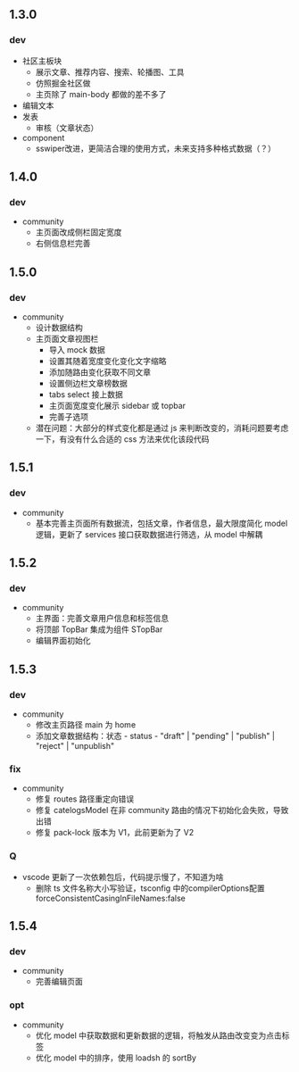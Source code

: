 ## 1.3.0
### dev
- 社区主板块
  - 展示文章、推荐内容、搜索、轮播图、工具
  - 仿照掘金社区做
  - 主页除了 main-body 都做的差不多了
- 编辑文本
- 发表
  - 审核（文章状态）
- component
  - sswiper改进，更简洁合理的使用方式，未来支持多种格式数据（？）

## 1.4.0
### dev
- community
  - 主页面改成侧栏固定宽度
  - 右侧信息栏完善

## 1.5.0
### dev
- community
  - 设计数据结构
  - 主页面文章视图栏
    - 导入 mock 数据
    - 设置其随着宽度变化变化文字缩略
    - 添加随路由变化获取不同文章
    - 设置侧边栏文章榜数据
    - tabs select 接上数据
    - 主页面宽度变化展示 sidebar 或 topbar
    - 完善子选项
  - 潜在问题：大部分的样式变化都是通过 js 来判断改变的，消耗问题要考虑一下，有没有什么合适的 css 方法来优化该段代码

## 1.5.1
### dev
- community
  - 基本完善主页面所有数据流，包括文章，作者信息，最大限度简化 model 逻辑，更新了 services 接口获取数据进行筛选，从 model 中解耦

## 1.5.2
### dev
- community
  - 主界面：完善文章用户信息和标签信息
  - 将顶部 TopBar 集成为组件 STopBar
  - 编辑界面初始化
  
## 1.5.3
### dev
- community
  - 修改主页路径 main 为 home
  - 添加文章数据结构：状态 - status -  "draft" | "pending" | "publish" | "reject" | "unpublish"
### fix
- community
  - 修复 routes 路径重定向错误
  - 修复 catelogsModel 在非 community 路由的情况下初始化会失败，导致出错
  - 修复 pack-lock 版本为 V1，此前更新为了 V2
### Q
- vscode 更新了一次依赖包后，代码提示慢了，不知道为啥
  - 删除 ts 文件名称大小写验证，tsconfig 中的compilerOptions配置 forceConsistentCasingInFileNames:false
## 1.5.4
### dev
- community
  - 完善编辑页面

### opt
- community
  - 优化 model 中获取数据和更新数据的逻辑，将触发从路由改变变为点击标签
  - 优化 model 中的排序，使用 loadsh 的 sortBy